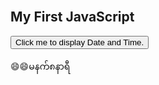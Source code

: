 <!DOCTYPE html>
<html>
<body>
​
<h2>My First JavaScript</h2>
​
<button type="button"
onclick="document.getElementById('demo').innerHTML = Date()">
Click me to display Date and Time.</button>
​
<p id="demo"></p>
​
</body>
</html> 😄😄မနက်၈နာရီ 
